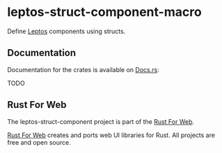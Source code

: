 # leptos-struct-component-macro

Define [Leptos](https://leptos.dev/) components using structs.

## Documentation

Documentation for the crates is available on [Docs.rs](https://docs.rs/):

TODO

## Rust For Web

The leptos-struct-component project is part of the [Rust For Web](https://github.com/RustForWeb).

[Rust For Web](https://github.com/RustForWeb) creates and ports web UI libraries for Rust. All projects are free and open source.
